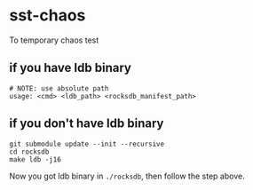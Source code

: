 # sst-chaos
To temporary chaos test

## if you have ldb binary

```
# NOTE: use absolute path
usage: <cmd> <ldb_path> <rocksdb_manifest_path>
```

## if you don't have ldb binary

```
git submodule update --init --recursive
cd rocksdb
make ldb -j16
```

Now you got ldb binary in `./rocksdb`, then follow the step above.